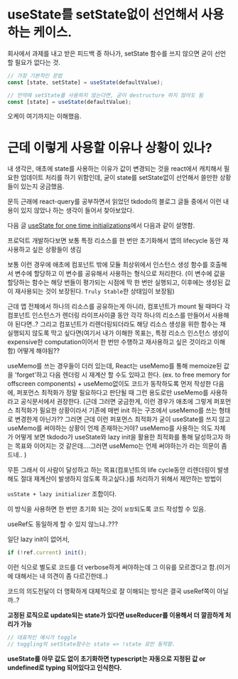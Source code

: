 # useState를 setState없이 선언해서 사용하는 케이스.

회사에서 과제를 내고 받은 피드백 중 하나가, setState 함수를 쓰지 않으면 굳이 선언할 필요가 없다는 것.

```javascript
// 가장 기본적인 문법
const [state, setState] = useState(defaultValue);

// 만약에 setState를 사용하지 않는다면, 굳이 destructure 하지 않아도 됨
const [state] = useState(defaultValue);
```

오케이 여기까지는 이해했음.

# 근데 이렇게 사용할 이유나 상황이 있나?

내 생각은, 애초에 state를 사용하는 이유가 값이 변경되는 것을 react에서 캐치해서 필요한 업데이트 처리를 하기 위함인데, 굳이 state를 setState없이 선언해서 쓸만한 상황들이 있는지 궁금했음.

문득 근래에 react-query를 공부하면서 읽었던 tkdodo의 블로그 글들 중에서 이런 내용이 있지 않았나 하는 생각이 들어서 찾아보았다.

다음 글 [useState for one time initializations](https://tkdodo.eu/blog/use-state-for-one-time-initializations)에서 다음과 같이 설명함.

프로덕트 개발하다보면 보통 특정 리소스를 한 번만 초기화해서 앱의 lifecycle 동안 재사용하고 싶은 상황들이 생김

보통 이런 경우에 애초에 컴포넌트 밖에 모듈 최상위에서 인스턴스 생성 함수를 호출해서 변수에 할당하고 이 변수를 공유해서 사용하는 형식으로 처리한다. (이 변수에 값을 할당하는 함수는 해당 번들이 평가되는 시점에 딱 한 번만 실행되고, 이후에는 생성된 값이 재사용되는 것이 보장된다. `Truly Stable`한 상태임이 보장됨)

근데 앱 전체에서 하나의 리소스를 공유하는게 아니라, 컴포넌트가 mount 될 때마다 각 컴포넌트 인스턴스가 렌더링 라이프사이클 동안 각각 하나의 리소스를 만들어서 사용해야 된다면..? 그리고 컴포넌트가 리렌더링되더라도 해당 리소스 생성을 위한 함수는 재실행되지 않도록 막고 싶다면(여기서 내가 이해한 목표는, 특정 리소스 인스턴스 생성이 expensive한 computation이어서 한 번만 수행하고 재사용하고 싶은 것이라고 이해함) 어떻게 해야됨??

useMemo를 쓰는 경우들이 더러 있는데, React는 useMemo를 통해 memoize된 값을 'forget'하고 다음 렌더링 시 재계산 할 수도 있따고 한다. (ex. to free memory for offscreen components) + useMemo없이도 코드가 동작하도록 먼저 작성한 다음에, 퍼포먼스 최적화가 정말 필요하다고 판단될 때 그런 용도로만 useMemo를 사용하라고 공식문서에서 권장한다. (근데 그러면 궁금한게, 이런 경우가 애초에 그렇게 퍼포먼스 최적화가 필요한 상황이라서 기존에 매번 init 하는 구조에서 useMemo를 쓰는 형태로 변경한게 아닌가?? 그러면 근데 이런 퍼포먼스 최적화가 굳이 useState를 쓰지 않고 useMemo를 써야하는 상황이 언제 존재하는거야? useMemo를 사용하는 의도 자체가 어떻게 보면 tkdodo가 useState와 lazy init을 활용한 최적화를 통해 달성하고자 하는 목표와 이어지는 것 같은데....그러면 useMemo는 언제 써야하는가 라는 의문이 좀 드네.. )

무튼 그래서 이 사람이 달성하고 하는 목표(컴포넌트의 life cycle동안 리렌더링이 발생해도 절대 재계산이 발생하지 않도록 하고싶다.)를 처리하기 위해서 제안하는 방법이

`usState + lazy initializer` 조합이다.

이 방식을 사용하면 한 번만 초기화 되는 것이 `보장`되도록 코드 작성할 수 있음.

useRef도 동일하게 할 수 있지 않느냐..???

일단 lazy init이 없어서,

```javascript
if (!ref.current) init();
```

이런 식으로 별도로 코드를 더 verbose하게 써야하는데 그 이유를 모르겠다고 함.(이거에 대해서는 내 의견이 좀 다르긴한데..)

코드의 의도전달이 더 명확하게 대체적으로 잘 이해되는 방식은 결국 useRef쪽이 아닐까..?

**고정된 로직으로 update되는 state가 있다면 useReducer를 이용해서 더 깔끔하게 처리가 가능**

```javascript
// 대표적인 예시가 toggle
// toggling의 setState함수는 state => !state 로만 동작함.
```

**useState를 아무 값도 없이 초기화하면 typescript는 자동으로 지정된 값 or undefined로 typing 되어있다고 인식한다.**
